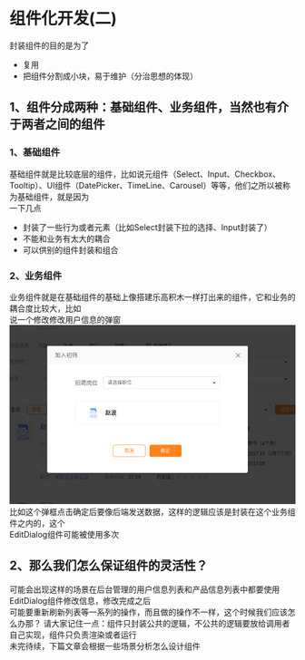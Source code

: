 # 组件化开发(二)
封装组件的目的是为了  
* 复用
* 把组件分割成小块，易于维护（分治思想的体现）  
## 1、组件分成两种：基础组件、业务组件，当然也有介于两者之间的组件
### 1、基础组件  
基础组件就是比较底层的组件，比如说元组件（Select、Input、Checkbox、Tooltip）、UI组件（DatePicker、TimeLine、Carousel）等等，他们之所以被称为基础组件，就是因为  
一下几点  
* 封装了一些行为或者元素（比如Select封装下拉的选择、Input封装了） 
* 不能和业务有太大的耦合
* 可以供别的组件封装和组合
### 2、业务组件
业务组件就是在基础组件的基础上像搭建乐高积木一样打出来的组件，它和业务的耦合度比较大，比如  
说一个修改修改用户信息的弹窗<br>
![如下图编辑信息组件（EditDialog）](https://raw.githubusercontent.com/fengyua5/blog/master/img/editDialog.png)<br>
比如这个弹框点击确定后要像后端发送数据，这样的逻辑应该是封装在这个业务组件之内的，这个  
EditDialog组件可能被使用多次

## 2、那么我们怎么保证组件的灵活性？
可能会出现这样的场景在后台管理的用户信息列表和产品信息列表中都要使用EditDialog组件修改信息，修改完成之后  
可能要重新刷新列表等一系列的操作，而且做的操作不一样，这个时候我们应该怎么办那？
请大家记住一点：组件只封装公共的逻辑，不公共的逻辑要放给调用者自己实现，组件只负责渲染或者运行  
未完待续，下篇文章会根据一些场景分析怎么设计组件




